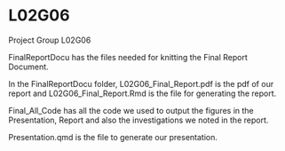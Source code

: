 # L02G06
Project Group L02G06

FinalReportDocu has the files needed for knitting the Final Report Document. 

In the FinalReportDocu folder, L02G06_Final_Report.pdf is the pdf of our report and L02G06_Final_Report.Rmd is the file for generating the report.


Final_All_Code has all the code we used to output the figures in the Presentation, Report and also the investigations we noted in the report.

Presentation.qmd is the file to generate our presentation. 
